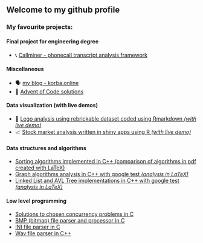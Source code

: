 ## Welcome to my github profile
### My favourite projects:
#### Final project for engineering degree
- 📞 [Callminer - phonecall transcript analysis framework](https://github.com/PutCallMiner/CallMiner)
#### Miscellaneous
- 🗣️ [my blog - korba.online](https://github.com/BbqGamer/blog)
- 🎄 [Advent of Code solutions](https://github.com/BbqGamer/aoc)
#### Data visualization (with live demos)
- 🧱 [Lego analysis using rebrickable dataset coded using Rmarkdown *(with live demo)*](https://github.com/BbqGamer/lego_analysis)
- 📈 [Stock market analysis written in shiny apps using R *(with live demo)*](https://github.com/BbqGamer/stock-market-visualization)
#### Data structures and algorithms
- [Sorting algorithms implemented in C++ (comparison of algorithms in pdf created with LaTeX)](https://github.com/BbqGamer/SortingAlgorithms)
- [Graph algorithms analysis in C++ with google test *(analysis in LaTeX)*](https://github.com/BbqGamer/GraphAlgorithms)
- [Linked List and AVL Tree implementations in C++ with google test *(analysis in LaTeX)*](https://github.com/BbqGamer/DynamicDataStructures)
#### Low level programming
- [Solutions to chosen concurrency problems in C](https://github.com/BbqGamer/ConcurrencyProblems)
- [BMP (bitmap) file parser and processor in C](https://github.com/BbqGamer/BMP-parser)
- [INI file parser in C](https://github.com/BbqGamer/ini-parser)
- [Wav file parser in C++](https://github.com/BbqGamer/sound_waves)
